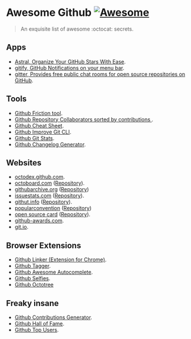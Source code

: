 # Awesome Github [![Awesome](https://cdn.rawgit.com/sindresorhus/awesome/d7305f38d29fed78fa85652e3a63e154dd8e8829/media/badge.svg)](https://github.com/Kikobeats/awesome-github)

> An exquisite list of awesome :octocat: secrets.

## Apps

+ [Astral, Organize Your GitHub Stars With Ease](http://astralapp.com).
+ [gitify, GitHub Notifications on your menu bar](https://github.com/ekonstantinidis/gitify).
+ [gitter, Provides free public chat rooms for open source repositories on GitHub](https://gitter.im/).

## Tools

+ [Github Friction tool](https://github.com/rafalchmiel/friction).
+ [Github Repository Collaborators sorted by contributions ](https://github.com/oleander/git-fame-rb).
+ [Github Cheat Sheet](https://github.com/tiimgreen/github-cheat-sheet#readme).
+ [Github Improve Git CLI](https://hub.github.com).
+ [Github Git Stats](https://github.com/IonicaBizau/git-stats).
+ [Github Changelog Generator](https://github.com/skywinder/github-changelog-generator).

## Websites

+ [octodex.github.com](https://octodex.github.com/).
+ [octoboard.com](http://octoboard.com) ([Repository](https://github.com/KuiKui/Octoboard)).
+ [githubarchive.org](http://githubarchive.org) ([Repository](https://github.com/igrigorik/githubarchive..org))
+ [issuestats.com](http://issuestats.com) ([Repository](https://github.com/hstove/issue_stats)).
+ [githut.info](http://githut.info) ([Repository](https://github.com/littleark/githut/)).
+ [popularconvention](http://sideeffect.kr/popularconvention) ([Repository](https://github.com/outsideris/.popularconvention))
+ [open source card](https://osrc.dfm.io) ([Repository](https://github.com/dfm/osrc)).
+ [github-awards.com](http://github-awards.com).
+ [git.io](http://git.io).

## Browser Extensions

+ [Github Linker (Extension for Chrome)](https://github.com/github-linker/chrome-extension/).
+ [Github Tagger](https://chrome.google.com/webstore/detail/github-tagger/apegcdgbjbocfnleknnbalmhlpbjgmmf).
+ [Github Awesome Autocomplete](https://github.algolia.com/).
+ [Github Selfies](https://chrome.google.com/webstore/detail/github-selfies/ldnpkdnkgkogfnahcnldaedcoadjbkbl).
+ [Github Octotree](https://github.com/buunguyen/octotree)

## Freaky insane

+ [Github Contributions Generator](https://github.com/IonicaBizau/github-contributions).
+ [Github Hall of Fame](https://github.com/mehulkar/github-hall-of-fame).
+ [Github Top Users](https://github.com/paulmillr/top-github-users).
